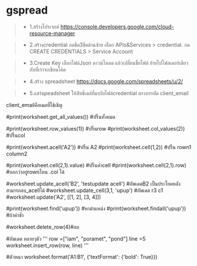 # gspread

>* 1.สร้างโปรเจกต์ https://console.developers.google.com/cloud-resource-manager

>* 2.สร้างcredential กดขีด3ขีดด้านซ้าย เลือก APIs&Services > credential. กด CREATE CREDENTIALS > Service Account 

>* 3.Create Key เลือกไฟล์Json ดาวน์โหลด แล้วเปลี่ยนชื่อไฟล์ ย้ายไปโฟลเดอร์เดียวกับที่เราจะเขียนโค้ด

>* 4.สร้าง spreadsheet https://docs.google.com/spreadsheets/u/2/

>* 5.แชร์speadsheet ให้สิทธิ์เมล์ที่มากับไฟล์credential ตรงบรรทัด client_email


client_emailคือเมลที่ใช้เชิญ

#print(worksheet.get_all_values()) #ปริ้นทั้งหมด

#print(worksheet.row_values(1)) #ปริ้นrow 
#print(worksheet.col_values(2)) #ปริ้นcol

#print(worksheet.acell('A2')) #ปริ้น A2
#print(worksheet.cell(1,2)) #ปริ้น rown1 column2

#print(worksheet.cell(2,1).value) #ปริ้นค่าcell
#print(worksheet.cell(2,1).row) #บอกว่าอยู่rownไหน .col ได้

#worksheet.update_acell('B2', 'testupdate acell') #อัพเดตB2 เป็นประโยคหลัง สามารถลบ_acellได้
#worksheet.update_cell(3,1, 'upup') #อัพเดต r3 c1
#worksheet.update('A2', [[1, 2], [3, 4]])

#print(worksheet.find('upup')) #หาตำแหน่ง
#print(worksheet.findall('upup')) #ถ้าค่าซ้ำ

#worksheet.delete_row(4)#ลบ


#อัพเดต หลายๆตัว
'''
row =["iam", "poramet", "pond"]
line =5
worksheet.insert_row(row, line)
'''

#ตัวหนา
worksheet.format('A1:B1', {'textFormat': {'bold': True}})
